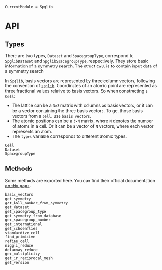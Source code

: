 ```@meta
CurrentModule = Spglib
```

# API

## Types

There are two types, `Dataset` and `SpacegroupType`, correspond to `SpglibDataset`
and `SpglibSpacegroupType`, respectively. They store basic information of a symmetry search.
The struct `Cell` is to contain input data of a symmetry search.

In `Spglib`, basis vectors are represented by three column vectors, following
the convention of
[`spglib`](https://spglib.github.io/spglib/definition.html#basis-vectors-mathbf-a-mathbf-b-mathbf-c-or-mathbf-a-1-mathbf-a-2-mathbf-a-3).
Coordinates of an atomic point are represented as three fractional values
relative to basis vectors. So when constructing a `Cell`:
- The lattice can be a ``3×3`` matrix with columns as basis vectors, or it can be a
  vector containing the three basis vectors. To get those basis vectors from a
  `Cell`, use `basis_vectors`.
- The atomic positions can be a ``3×N`` matrix, where ``N`` denotes the number of
  atoms in a cell. Or it can be a vector of ``N`` vectors, where each vector represents an
  atom.
- The `types` variable corresponds to different atomic types.

```@docs
Cell
Dataset
SpacegroupType
```

## Methods

Some methods are exported here.
You can find their official documentation [on this page](https://spglib.github.io/spglib/api.html).

```@docs
basis_vectors
get_symmetry
get_hall_number_from_symmetry
get_dataset
get_spacegroup_type
get_symmetry_from_database
get_spacegroup_number
get_international
get_schoenflies
standardize_cell
find_primitive
refine_cell
niggli_reduce
delaunay_reduce
get_multiplicity
get_ir_reciprocal_mesh
get_version
```
